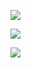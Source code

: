 
<div>
  
  ![](https://github-profile-summary-cards.vercel.app/api/cards/repos-per-language?username=slxugh&theme=solarized_dark)
 
  ![](https://github-profile-summary-cards.vercel.app/api/cards/profile-details?username=slxugh&theme=solarized_dark)

</div>

[![](https://img.shields.io/badge/Telegram-2CA5E0?style=for-the-badge&logo=telegram&logoColor=white)](https://t.me/snowfallite)



